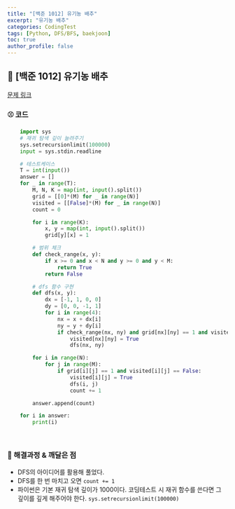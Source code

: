 ```yaml
---
title: "[백준 1012] 유기농 배추"
excerpt: "유기농 배추"
categories: CodingTest
tags: [Python, DFS/BFS, baekjoon]
toc: true
author_profile: false
---
```


## 🍎 [백준 1012] 유기농 배추
[문제 링크](https://www.acmicpc.net/problem/1012)


### ⚾ 코드

```python
    import sys
    # 재귀 탐색 깊이 늘려주기
    sys.setrecursionlimit(100000)
    input = sys.stdin.readline

    # 테스트케이스
    T = int(input())
    answer = []
    for _ in range(T):
        M, N, K = map(int, input().split())
        grid = [[0]*(M) for _ in range(N)]
        visited = [[False]*(M) for _ in range(N)]
        count = 0

        for i in range(K):
            x, y = map(int, input().split())
            grid[y][x] = 1

        # 범위 체크
        def check_range(x, y):
            if x >= 0 and x < N and y >= 0 and y < M:
                return True
            return False

        # dfs 함수 구현
        def dfs(x, y):
            dx = [-1, 1, 0, 0]
            dy = [0, 0, -1, 1]
            for i in range(4):
                nx = x + dx[i]
                ny = y + dy[i]
                if check_range(nx, ny) and grid[nx][ny] == 1 and visited[nx][ny] == False:
                    visited[nx][ny] = True
                    dfs(nx, ny)

        for i in range(N):
            for j in range(M):
                if grid[i][j] == 1 and visited[i][j] == False:
                    visited[i][j] = True
                    dfs(i, j)
                    count += 1

        answer.append(count)

    for i in answer:
        print(i)


```

<br>

### 🔔 해결과정 & 깨달은 점
- DFS의 아이디어를 활용해 풀었다.
- DFS를 한 번 마치고 오면 `count += 1`
- 파이썬은 기본 재귀 탐색 깊이가 1000이다. 코딩테스트 시 재귀 함수를 쓴다면 그 깊이를 깊게 해주어야 한다. `sys.setrecursionlimit(100000)`